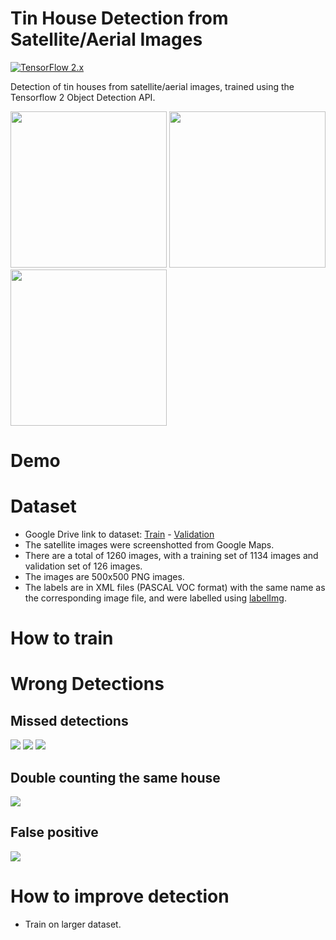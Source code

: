 # Tin House Detection from Satellite/Aerial Images

[![TensorFlow 2.x](https://img.shields.io/badge/TensorFlow-2.x-FF6F00?logo=tensorflow)](https://github.com/tensorflow/tensorflow/releases/tag/v2.1.2)

Detection of tin houses from satellite/aerial images, trained using the Tensorflow 2 Object Detection API.

<div>
  <img src="https://github.com/yasserius/satellite_image_tinhouse_detector/blob/main/images/good_1.png?raw=true" height=250px>
  <img src="https://github.com/yasserius/satellite_image_tinhouse_detector/blob/main/images/good_2.png?raw=true" height=250px>
  <img src="https://github.com/yasserius/satellite_image_tinhouse_detector/blob/main/images/good_3.png?raw=true" height=250px>
</div>

# Demo

# Dataset

* Google Drive link to dataset: [Train](https://drive.google.com/drive/folders/1Rn8xcyczl1cUinarS99K0LysUk8zqwpW?usp=sharing) - [Validation](https://drive.google.com/drive/folders/1--iWbI43MKuK6WYbj5Q3337L3BN6NnMm?usp=sharing)
* The satellite images were screenshotted from Google Maps.
* There are a total of 1260 images, with a training set of 1134 images and validation set of 126 images.
* The images are 500x500 PNG images.
* The labels are in XML files (PASCAL VOC format) with the same name as the corresponding image file, and were labelled using [labelImg](https://github.com/tzutalin/labelImg).

# How to train



# Wrong Detections
## Missed detections
<img src="https://github.com/yasserius/satellite_image_tinhouse_detector/blob/main/images/bad_1.png?raw=true">
<img src="https://github.com/yasserius/satellite_image_tinhouse_detector/blob/main/images/bad_3.png?raw=true">
<img src="https://github.com/yasserius/satellite_image_tinhouse_detector/blob/main/images/bad_4.png?raw=true">

## Double counting the same house
<img src="https://github.com/yasserius/satellite_image_tinhouse_detector/blob/main/images/bad_2.png?raw=true">

## False positive
<img src="https://github.com/yasserius/satellite_image_tinhouse_detector/blob/main/images/bad_5.png?raw=true">

# How to improve detection
* Train on larger dataset.
